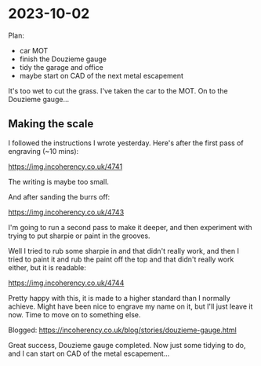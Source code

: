 # 2023-10-02

Plan:

* car MOT
* finish the Douzieme gauge
* tidy the garage and office
* maybe start on CAD of the next metal escapement

It's too wet to cut the grass. I've taken the car to the MOT. On to the Douzieme gauge...

## Making the scale

I followed the instructions I wrote yesterday. Here's after the first pass of engraving (~10 mins):

https://img.incoherency.co.uk/4741

The writing is maybe too small.

And after sanding the burrs off:

https://img.incoherency.co.uk/4743

I'm going to run a second pass to make it deeper, and then experiment with trying to put sharpie or
paint in the grooves.

Well I tried to rub some sharpie in and that didn't really work, and then I tried to paint it and rub
the paint off the top and that didn't really work either, but it is readable:

https://img.incoherency.co.uk/4744

Pretty happy with this, it is made to a higher standard than I normally achieve. Might have been
nice to engrave my name on it, but I'll just leave it now. Time to move on to something else.

Blogged: https://incoherency.co.uk/blog/stories/douzieme-gauge.html

Great success, Douzieme gauge completed. Now just some tidying to do, and I can start on CAD of the metal
escapement...
